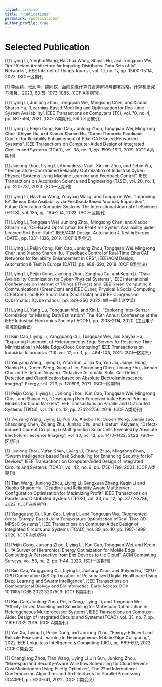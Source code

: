 ```yaml
---
layout: archive
title: "Publications"
permalink: /publications/
author_profile: true
---
```


Selected Publication
===============

[1] Liying Li, Yinghui Wang, Haizhou Wang, Shiyan Hu, and Tongquan Wei, “An Efficient Architecture for Imputing Distributed Data Sets of IoT Networks”, IEEE Internet of Things Journal, vol. 10, no. 17, pp. 15100-15114, 2023. (SCI一区期刊)

[1] 李丽颖，张润泽，魏同权，面向边缘计算的服务解耦与部署策略，计算机研究与发展，2023, 60(5): 1073-1085. (CCF A类期刊)

[1] Liying Li, Junlong Zhou, Tongquan Wei, Mingsong Chen, and Xiaobo Sharon Hu, “Learning-Based Modeling and Optimization for Real-time System Availability”, IEEE Transactions on Computers (TC), vol. 70, no. 4, pp. 581-594, 2021. (CCF A类期刊, ESI 1%高被引)

[1] Liying Li, Peijin Cong, Kun Cao, Junlong Zhou, Tongquan Wei, Mingsong Chen, Shiyan Hu, and Xiaobo Sharon Hu, “Game Theoretic Feedback Control for Reliability Enhancement of EtherCAT-Based Networked Systems”, IEEE Transactions on Computer-Aided Design of Integrated Circuits and Systems (TCAD), vol. 38, no. 9, pp. 1599-1610, 2019. (CCF A类期刊)

[1] Junlong Zhou, Liying Li, Ahmadreza Vajdi, Xiumin Zhou, and Zebin Wu, “Temperature-Constrained Reliability Optimization of Industrial Cyber-Physical Systems Using Machine Learning and Feedback Control”, IEEE Transactions on Automation Science and Engineering (TASE), vol. 20, no. 1, pp. 220-231, 2023. (SCI一区期刊)

[1] Liying Li, Haizhou Wang, Youyang Wang, and Tongquan Wei, “Improving IoT Sensor Data Availability via Feedback-Based Anomaly Imputation”, Future Generation Computer Systems-The International Journal of eScience (FGCS), vol. 135, pp. 194-204, 2022. (SCI一区期刊)

[1] Liying Li, Tongquan Wei, Junlong Zhou, Mingsong Chen, and Xiaobo Sharon Hu, “CE-Based Optimization for Real-time System Availability under Learned Soft Error Rate”, IEEE/ACM Design, Automation & Test in Europe (DATE), pp. 1331-1336, 2019. (CCF B类会议)

[1] Liying Li, Peijin Cong, Kun Cao, Junlong Zhou, Tongquan Wei, Mingsong Chen, and Xiaobo Sharon Hu, “Feedback Control of Real-Time EtherCAT Networks for Reliability Enhancement in CPS”, IEEE/ACM Design, Automation & Test in Europe (DATE), pp. 688-693, 2018. (CCF B类会议)

[1] Liying Li, Peijin Cong, Junlong Zhou, Zonghua Gu, and Keqin Li, “Data Availability Optimization for Cyber-Physical Systems”, IEEE International Conferences on Internet of Things (iThings) and IEEE Green Computing & Communications (GreenCom) and IEEE Cyber, Physical & Social Computing (CPSCom) and IEEE Smart Data (SmartData) and IEEE Congress on Cybermatics (Cybermatics), pp. 349-356, 2022. (唯一最佳论文奖)

[1] Liying Li, Yang Liu, Tongquan Wei, and Xin Li, “Exploring Inter-Sensor Correlation for Missing Data Estimation”, The 46th Annual Conference of the IEEE Industrial Electronics Society (IECON), pp. 2108-2114, 2020. (工业电子领域顶级会议)

[1]	Kun Cao, Liying Li, Yangguang Cui, Tongquan Wei, and Shiyan Hu, “Exploring Placement of Heterogeneous Edge Servers for Response Time Minimization in Mobile Edge-Cloud Computing”, IEEE Transactions on Industrial Informatics (TII), vol. 17, no. 1, pp. 494-503, 2021. (SCI一区期刊)

[1] Youyang Wang, Liying Li, Yifan Sun, Jinjia Xu, Yun Jia, Jianyu Hong, Xiaobo Hu, Guoen Weng, Xianjia Luo, Shaoqiang Chen, Ziqiang Zhu, Junhao Chu, and Hidefumi Akiyama, “Adaptive Automatic Solar Cell Defect Detection and Classification based on Absolute Electroluminescence Imaging”, Energy, vol. 229, p. 120606, 2021. (SCI一区期刊)

[1]	Peijin Cong, Liying Li, Junlong Zhou, Kun Cao, Tongquan Wei, Mingsong Chen, and Shiyan Hu, “Developing User Perceived Value Based Pricing Models for Cloud Markets”, IEEE Transactions on Parallel and Distributed Systems (TPDS), vol. 29, no. 12, pp. 2742-2756, 2018. (CCF A类期刊)

[1] Youyang Wang, Liying Li, Yun Jia, Xiaobo Hu, Guoen Weng, Xianjia Luo, Shaoqiang Chen, Ziqiang Zhu, Junhao Chu, and Hidefumi Akiyama, “Defect-induced Current Coupling in Multi-junction Solar Cells Revealed by Absolute Electroluminescence Imaging”, vol. 30, no. 12, pp. 1410-1422, 2022. (SCI一区期刊)

[1] Junlong Zhou, Yufan Shen, Liying Li, Cheng Zhuo, Mingsong Chen, “Swarm Intelligence based Task Scheduling for Enhancing Security for IoT Devices”, IEEE Transactions on Computer-Aided Design of Integrated Circuits and Systems (TCAD), vol. 42, no. 6, pp. 1756-1769, 2023. (CCF A类期刊) 

[1]	Tian Wang, Junlong Zhou, Liying Li, Gongxuan Zhang, Keqin Li and Xiaobo Sharon Hu, “Deadline and Reliability Aware Multiserver Configuration Optimization for Maximizing Profit”, IEEE Transactions on Parallel and Distributed Systems (TPDS), vol. 33, no. 12, pp. 3772-3786, 2022. (CCF A类期刊)

[1] Yangguang Cui, Kun Cao, Liying Li, and Tongquan Wei, “Augmented Cross-Entropy-Based Joint Temperature Optimization of Real-Time 3D MPSoC Systems”, IEEE Transactions on Computer-Aided Design of Integrated Circuits and Systems (TCAD), vol. 39, no. 10, pp. 1987-1999, 2020. (CCF A类期刊)

[1] Peijin Cong, Junlong Zhou, Liying Li, Kun Cao, Tongquan Wei, and Keqin Li, “A Survey of Hierarchical Energy Optimization for Mobile Edge Computing: A Perspective from End Devices to the Cloud”, ACM Computing Surveys, vol. 53, no. 2, pp. 1-44, 2020. (SCI一区期刊)

[1] Kun Cao, Yangguang Cui, Liying Li, Junlong Zhou, and Shiyan Hu, “CPU-GPU Cooperative QoS Optimization of Personalized Digital Healthcare Using Deep Learning and Swarm Intelligence”, IEEE Transactions on Computational Biology and Bioinformatics, Early Access. DOI: 10.1109/TCBB.2022.3207509. (CCF B类期刊)

[1] Kun Cao, Junlong Zhou, Peijin Cong, Liying Li, and Tongquan Wei, “Affinity-Driven Modeling and Scheduling for Makespan Optimization in Heterogeneous Multiprocessor Systems”, IEEE Transactions on Computer-Aided Design of Integrated Circuits and Systems (TCAD), vol. 38, no. 7, pp. 1189-1202, 2019. (CCF A类期刊)

[1] Yan Xu, Liying Li, Peijin Cong, and Junlong Zhou, “Energy-Efficient and Reliable Federated Learning in Heterogeneous Mobile-Edge Computing”, 2022 IEEE Ubiquitous Intelligence & Computing (UIC), pp. 689-697, 2022. (CCF C类会议)

[1] Chengliang Zhou, Tian Wang, Liying Li, Jin Sun, Junlong Zhou, “Makespan and Security-Aware Workflow Scheduling for Cloud Service Cost Minimization Using Firefly Optimizer”, The 22nd International Conference on Algorithms and Architectures for Parallel Processing (ICA3PP), pp. 620-641, 2022. (CCF C类会议)




